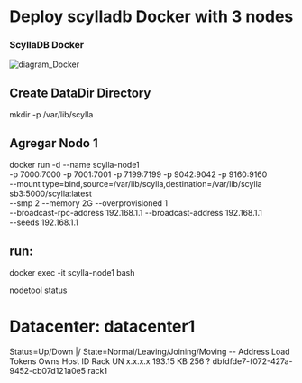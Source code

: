 # Deploy scylladb Docker with 3 nodes
### ScyllaDB Docker 

![diagram_Docker](https://github.com/chrsac/scylladb/assets/8300074/8e3bbfd1-a1e2-4f60-96c9-364e708eda35)

## Create DataDir Directory

mkdir -p /var/lib/scylla

## Agregar Nodo 1


docker run -d --name scylla-node1  \
  -p 7000:7000 -p 7001:7001 -p 7199:7199 -p 9042:9042 -p 9160:9160 \
  --mount type=bind,source=/var/lib/scylla,destination=/var/lib/scylla \
  sb3:5000/scylla:latest \
  --smp 2 --memory 2G --overprovisioned 1 \
  --broadcast-rpc-address 192.168.1.1  --broadcast-address 192.168.1.1 \
  --seeds 192.168.1.1

## run: 
   docker exec -it scylla-node1  bash

   nodetool status

  Datacenter: datacenter1
=======================
Status=Up/Down
|/ State=Normal/Leaving/Joining/Moving
--  Address         Load       Tokens       Owns    Host ID                               Rack
UN  x.x.x.x         193.15 KB  256          ?       dbfdfde7-f072-427a-9452-cb07d121a0e5  rack1





  


